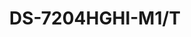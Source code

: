 ---
id: 7
title: "DS-7204HGHI-M1/T"
slug: "dvr-7"
subTitle: "4CH 1080p Lite H.265 DVR"
category: "dvr"
imgCard: "/src/assets/images/dvr/DS-7204HGHI-M1_T/DS-7204HGHI-M1T-1.webp"
imgAlt: "DS-7204HGHI-M1/T"
thumbnails: [
  "/src/assets/images/dvr/DS-7204HGHI-M1_T/DS-7204HGHI-M1T-1.webp",
  "/src/assets/images/dvr/DS-7204HGHI-M1_T/DS-7204HGHI-M1T-2.webp",
  "/src/assets/images/dvr/DS-7204HGHI-M1_T/DS-7204HGHI-M1T-3.webp",
  "/src/assets/images/dvr/DS-7204HGHI-M1_T/DS-7204HGHI-M1T-4.webp",
]
features: [
  "Motion detection supported on all channels",
  "H.265 Pro+/Pro/H.265 for efficient video compression",
  "Compatible with HDTVI, CVI, AHD, IP, and CVBS inputs",
  "Audio transmission via coaxial cable",
  "Two-way audio supported on all HDTVI channels",
  "Connect up to 5 IP cameras"
]
rating: 5
reviewCount: 50
specifications: {
  Video_and_Audio: {
    IP_Video_Input: {
      Channels: "1-ch (up to 5-ch)",
      Resolution: "Up to 2MP",
      Support: "H.265+/H.265/H.264+/H.264 IP cameras"
    },
    Analog_Video_Input: {
      Channels: "4-ch",
      Interface: "BNC interface (1.0 Vp-p, 75 Ω), supporting coaxitron connection"
    },
    HDMI_Output: "1-ch, 1920 × 1080/60Hz, 1280 × 1024/60Hz, 1280 × 720/60Hz",
    VGA_Output: "1-ch, 1920 × 1080/60Hz, 1280 × 1024/60Hz, 1280 × 720/60Hz",
    CVBS_Input: "Support",
    HDTVI_Input: "1080p25, 1080p30, 720p25, 720p30",
    AHD_Input: "1080p25, 1080p30, 720p25, 720p30",
    HDCVI_Input: "1080p25, 1080p30, 720p25, 720p30",
    Video_Output_Mode: "HDMI/VGA simultaneous output",
    Audio_Output: "1-ch, RCA (Linear, 1 KΩ)",
    Audio_Input: "1-ch RCA (2.0 Vp-p, 1 KΩ), 4-ch via coaxial cable",
    Two_Way_Audio: "Reuse the first audio input",
    Synchronous_Playback: "4-ch"
  },
  Recording: {
    Video_Compression: "H.265 Pro+/H.265 Pro/H.265/H.264+/H.264",
    Encoding_Resolution: {
      For_1080p_Stream_Access: "1080p Lite/720p Lite/WD1/4CIF/VGA/CIF",
      For_720p_Stream_Access: "720p/WD1/4CIF/VGA/CIF",
      For_SD_Stream_Access: "WD1/4CIF/VGA/CIF"
    },
    Frame_Rate: {
      Main_Stream: "For 1080p stream access: 1080p Lite/720p Lite/WD1/4CIF/VGA/CIF@25 fps(P)/30 fps (N); For 720p stream access: 720p/WD1/4CIF/VGA/CIF@25fps (P)/30 fps (N); For SD stream access: WD1/4CIF/VGA/CIF@25 fps (P)/30 fps (N)",
      Sub_Stream: "4CIF@15fps; CIF/QVGA@25 fps (P)/30 fps (N)"
    },
    Video_Bitrate: "32 Kbps to 4 Mbps",
    Stream_Type: "Video, Video & Audio",
    Audio_Compression: "G.711u",
    Audio_Bitrate: "64 Kbps"
  },
  Network: {
    Total_Bandwidth: "64 Mbps",
    Network_Protocol: "TCP/IP, PPPoE, DHCP, Hik-Connect, DNS, DDNS, NTP, SADP, SMTP, UPnP™, HTTPS",
    Remote_Connection: "32",
    Network_Interface: "1, RJ45 10/100 Mbps self-adaptive Ethernet interface"
  },
  General: {
    Power_Supply: "12 VDC, 1.5 A",
    Consumption: "≤ 10 W (without HDD)",
    Working_Temperature: "-10 °C to 55 °C (14 °F to +131 °F)",
    Working_Humidity: "10% to 90%",
    Dimension: "263 × 220 × 48 mm (10.3 × 8.7 × 1.9 inch)",
    Weight: "≤ 0.8 kg (without HDD, 1.8 lb.)"
  }
}
---